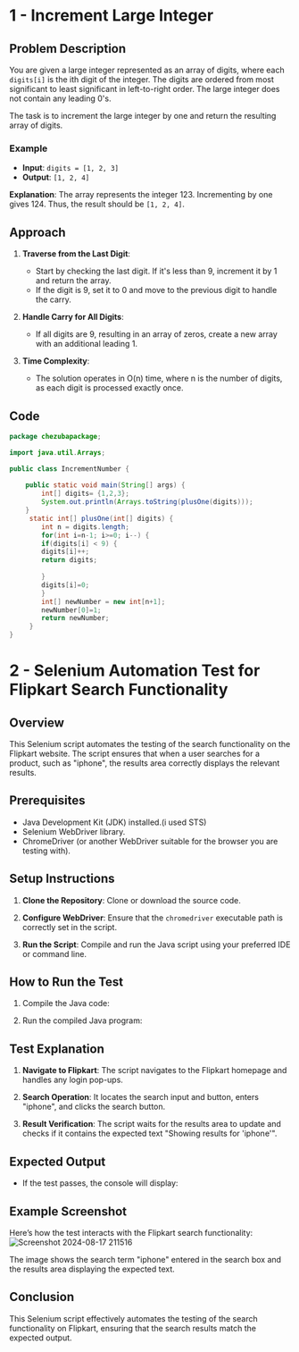 # 1 - Increment Large Integer

## Problem Description

You are given a large integer represented as an array of digits, where each `digits[i]` is the ith digit of the integer. The digits are ordered from most significant to least significant in left-to-right order. The large integer does not contain any leading 0's.

The task is to increment the large integer by one and return the resulting array of digits.

### Example
- **Input**: `digits = [1, 2, 3]`
- **Output**: `[1, 2, 4]`

**Explanation**: The array represents the integer 123. Incrementing by one gives 124. Thus, the result should be `[1, 2, 4]`.

## Approach

1. **Traverse from the Last Digit**: 
   - Start by checking the last digit. If it's less than 9, increment it by 1 and return the array.
   - If the digit is 9, set it to 0 and move to the previous digit to handle the carry.

2. **Handle Carry for All Digits**:
   - If all digits are 9, resulting in an array of zeros, create a new array with an additional leading 1.

3. **Time Complexity**: 
   - The solution operates in O(n) time, where n is the number of digits, as each digit is processed exactly once.

## Code

```java
package chezubapackage;

import java.util.Arrays;

public class IncrementNumber {
	
	public static void main(String[] args) {
		int[] digits= {1,2,3};
		System.out.println(Arrays.toString(plusOne(digits)));
	}
	 static int[] plusOne(int[] digits) {  
		int n = digits.length;  
		for(int i=n-1; i>=0; i--) {  
		if(digits[i] < 9) {  
		digits[i]++;   
		return digits;  
		
		} 
		digits[i]=0;
		}
		int[] newNumber = new int[n+1];
		newNumber[0]=1;
		return newNumber;
	 }
}
```

# 2 - Selenium Automation Test for Flipkart Search Functionality

## Overview

This Selenium script automates the testing of the search functionality on the Flipkart website. The script ensures that when a user searches for a product, such as "iphone", the results area correctly displays the relevant results.

## Prerequisites

- Java Development Kit (JDK) installed.(i used STS)
- Selenium WebDriver library.
- ChromeDriver (or another WebDriver suitable for the browser you are testing with).

## Setup Instructions

1. **Clone the Repository**: 
   Clone or download the source code.

2. **Configure WebDriver**:
   Ensure that the `chromedriver` executable path is correctly set in the script.

3. **Run the Script**:
   Compile and run the Java script using your preferred IDE or command line.

## How to Run the Test

1. Compile the Java code:

2. Run the compiled Java program:

## Test Explanation

1. **Navigate to Flipkart**: 
The script navigates to the Flipkart homepage and handles any login pop-ups.

2. **Search Operation**: 
It locates the search input and button, enters "iphone", and clicks the search button.

3. **Result Verification**: 
The script waits for the results area to update and checks if it contains the expected text "Showing results for 'iphone'".

## Expected Output

- If the test passes, the console will display:

## Example Screenshot

Here’s how the test interacts with the Flipkart search functionality:
![Screenshot 2024-08-17 211516](https://github.com/user-attachments/assets/3a60ab38-7afb-4963-b03d-983fe231a6ed)


The image shows the search term "iphone" entered in the search box and the results area displaying the expected text.

## Conclusion

This Selenium script effectively automates the testing of the search functionality on Flipkart, ensuring that the search results match the expected output.


